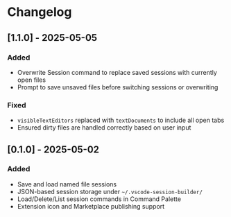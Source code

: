 # Changelog

## [1.1.0] - 2025-05-05
### Added
- Overwrite Session command to replace saved sessions with currently open files
- Prompt to save unsaved files before switching sessions or overwriting

### Fixed
- `visibleTextEditors` replaced with `textDocuments` to include all open tabs
- Ensured dirty files are handled correctly based on user input

## [0.1.0] - 2025-05-02

### Added
- Save and load named file sessions
- JSON-based session storage under `~/.vscode-session-builder/`
- Load/Delete/List session commands in Command Palette
- Extension icon and Marketplace publishing support
